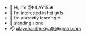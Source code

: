 - 👋 Hi, I’m @NILAY1556
- 👀 I’m interested in hot girls
- 🌱 I’m currently learning c
- 💞️ standing alone 
- 📫 nilaydhandhukiya06@gmail.com 

<!---
NILAY1556/NILAY1556 is a ✨ special ✨ repository because its `README.md` (this file) appears on your GitHub profile.
You can click the Preview link to take a look at your changes.
--->
